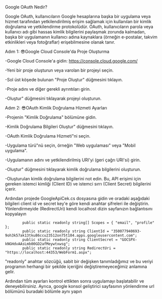 Google OAuth Nedir?

Google OAuth, kullanıcıların Google hesaplarına başka bir uygulama veya hizmet tarafından yetkilendirilmiş erişim sağlamak için kullanılan bir kimlik doğrulama ve yetkilendirme protokolüdür. OAuth, kullanıcıların parola veya kullanıcı adı gibi hassas kimlik bilgilerini paylaşmak zorunda kalmadan, başka bir uygulamanın kullanıcı adına kaynaklara (örneğin e-postalar, takvim etkinlikleri veya fotoğraflar) erişebilmesine olanak tanır.

Adım 1: 😎Google Cloud Console'da Proje Oluşturma

-Google Cloud Console'a gidin: https://console.cloud.google.com/

-Yeni bir proje oluşturun veya varolan bir projeyi seçin.

-Sol üst köşede bulunan "Proje Oluştur" düğmesini tıklayın.

-Proje adını ve diğer gerekli ayrıntıları girin.

-Oluştur" düğmesini tıklayarak projeyi oluşturun.

Adım 2: 😎OAuth Kimlik Doğrulama Hizmeti Ayarları

-Projenin "Kimlik Doğrulama" bölümüne gidin.

-Kimlik Doğrulama Bilgileri Oluştur" düğmesini tıklayın.

-OAuth Kimlik Doğrulama Hizmeti"ni seçin.

-Uygulama türü"nü seçin, örneğin "Web uygulaması" veya "Mobil uygulama".

-Uygulamanın adını ve yetkilendirilmiş URI'yi (geri çağrı URI'si) girin.

-Oluştur" düğmesini tıklayarak kimlik doğrulama bilgilerini oluşturun.

-Oluşturulan kimlik doğrulama bilgilerini not edin. Bu, API erişimi için gereken istemci kimliği (Client ID) ve istemci sırrı (Client Secret) bilgilerini içerir.

Ardından projede GoogleApiCek.cs dosyasına gidin ve oradaki aşağıdaki bilgileri client id ve secret key'e göre kendi anahtar şifreleri ile değiştirin.
Yönlendirmeyide (RedirectUri) kendi localhost dizin sayfanızın bağlantısını kopyalayın

            public static readonly string[] Scopes = { "email", "profile" };
            public static readonly string ClientId = "350077940693-9oh3k57ak13tku86ccu23512on75t104.apps.googleusercontent.com";
            public static readonly string ClientSecret = "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";
            public static readonly string RedirectUri = "https://localhost:44353/WebForm1.aspx";

"readonly" anahtar sözcüğü, sabit bir değişken tanımladığımız ve bu veriyi programın herhangi bir şekilde içeriğini değiştiremeyeceğimiz anlamına gelir.

Ardından tüm ayarları kontrol ettikten sonra uygulamayı başlatabilir ve deneyebilirsiniz.
Ayrıca, google konsol geliştirici sayfasının yönlendirme url bölümünü buradaki bölümle aynı yapın

